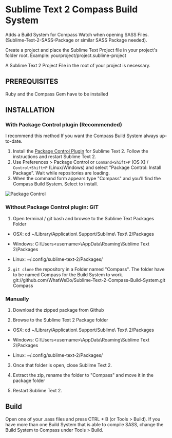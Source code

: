 Sublime Text 2 Compass Build System
=======================================

Adds a Build System for Compass Watch when opening SASS Files. (Sublime-Text-2-SASS-Package or similar SASS Package needed).

Create a project and place the Sublime Text Project file in your project's folder root.
Example:
yourproject/project.sublime-project

A Sublime Text 2 Project File in the root of your project is necessary.

PREREQUISITES
------------------------------------

Ruby and the Compass Gem have to be installed

INSTALLATION
------------------------------------

### With Package Control plugin (Recommended)

I recommend this method If you want the Compass Build System always up-to-date.

1. Install the [Package Control Plugin](http://wbond.net/sublime_packages/package_control) for Sublime Text 2. Follow the instructions and restart Sublime Text 2.
2. Use Preferences > Package Control or `Command+Shift+P` (OS X) / `Control+Shift+P` (Linux/Windows) and select "Package Control: Install Package". Wait while repositories are loading.
3. When the command form appears type "Compass" and you'll find the Compass Build System. Select to install.

![Package Control](http://f.cl.ly/items/191f1R0G2T0v0q1N0n3x/Image%202012-08-01%20at%202.52.08%20PM.png)


### Without Package Control plugin: GIT

1. Open terminal / git bash and browse to the Sublime Text Packages Folder

* OSX:
	cd ~/Library/Application\ Support/Sublime\ Text\ 2/Packages

* Windows:
	C:\Users\<username>\AppData\Roaming\Sublime Text 2\Packages

* Linux:
	~/.config/sublime-text-2/Packages/

2. `git clone` the repository in a Folder named "Compass". The folder have to be named Compass for the Build System to work.
	git://github.com/WhatWeDo/Sublime-Text-2-Compass-Build-System.git Compass

### Manually

1. Download the zipped package from Github

2. Browse to the Sublime Text 2 Package folder

* OSX:
	cd ~/Library/Application\ Support/Sublime\ Text\ 2/Packages

* Windows:
	C:\Users\<username>\AppData\Roaming\Sublime Text 2\Packages

* Linux:
	~/.config/sublime-text-2/Packages/

3. Once that folder is open, close Sublime Text 2.

4. Extract the zip, rename the folder to "Compass" and move it in the package folder

5. Restart Sublime Text 2.

Build
------------------------------------

Open one of your .sass files and press CTRL + B (or Tools > Build). If you have more than one Build System that is able to compile SASS, change the Build System to Compass under Tools > Build.